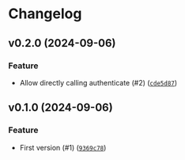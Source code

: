 # Changelog

## v0.2.0 (2024-09-06)

### Feature

- Allow directly calling authenticate (#2) ([`cde5d87`](https://github.com/hunterjm/aiodukeenergy/commit/cde5d87daea32c40101cc7ef3cf8be7e9f257bbe))

## v0.1.0 (2024-09-06)

### Feature

- First version (#1) ([`9369c78`](https://github.com/hunterjm/aiodukeenergy/commit/9369c787a0efd0f84cb7b81d5a43da1a486861ea))
